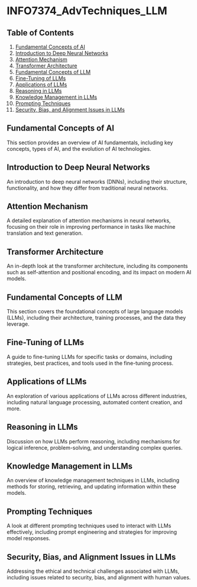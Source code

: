 # INFO7374_AdvTechniques_LLM

## Table of Contents

1. [Fundamental Concepts of AI](#fundamental-concepts-of-ai)
2. [Introduction to Deep Neural Networks](#introduction-to-deep-neural-networks)
3. [Attention Mechanism](#attention-mechanism)
4. [Transformer Architecture](#transformer-architecture)
5. [Fundamental Concepts of LLM](#fundamental-concepts-of-llm)
6. [Fine-Tuning of LLMs](#fine-tuning-of-llms)
7. [Applications of LLMs](#applications-of-llms)
8. [Reasoning in LLMs](#reasoning-in-llms)
9. [Knowledge Management in LLMs](#knowledge-management-in-llms)
10. [Prompting Techniques](#prompting-techniques)
11. [Security, Bias, and Alignment Issues in LLMs](#security-bias-and-alignment-issues-in-llms)

## Fundamental Concepts of AI

This section provides an overview of AI fundamentals, including key concepts, types of AI, and the evolution of AI technologies.

## Introduction to Deep Neural Networks

An introduction to deep neural networks (DNNs), including their structure, functionality, and how they differ from traditional neural networks.

## Attention Mechanism

A detailed explanation of attention mechanisms in neural networks, focusing on their role in improving performance in tasks like machine translation and text generation.

## Transformer Architecture

An in-depth look at the transformer architecture, including its components such as self-attention and positional encoding, and its impact on modern AI models.

## Fundamental Concepts of LLM

This section covers the foundational concepts of large language models (LLMs), including their architecture, training processes, and the data they leverage.

## Fine-Tuning of LLMs

A guide to fine-tuning LLMs for specific tasks or domains, including strategies, best practices, and tools used in the fine-tuning process.

## Applications of LLMs

An exploration of various applications of LLMs across different industries, including natural language processing, automated content creation, and more.

## Reasoning in LLMs

Discussion on how LLMs perform reasoning, including mechanisms for logical inference, problem-solving, and understanding complex queries.

## Knowledge Management in LLMs

An overview of knowledge management techniques in LLMs, including methods for storing, retrieving, and updating information within these models.

## Prompting Techniques

A look at different prompting techniques used to interact with LLMs effectively, including prompt engineering and strategies for improving model responses.

## Security, Bias, and Alignment Issues in LLMs

Addressing the ethical and technical challenges associated with LLMs, including issues related to security, bias, and alignment with human values.